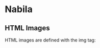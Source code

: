 # Nabila
<html>
<body>

<h2>HTML Images</h2>
<p>HTML images are defined with the img tag:</p>

</body>
</html>
